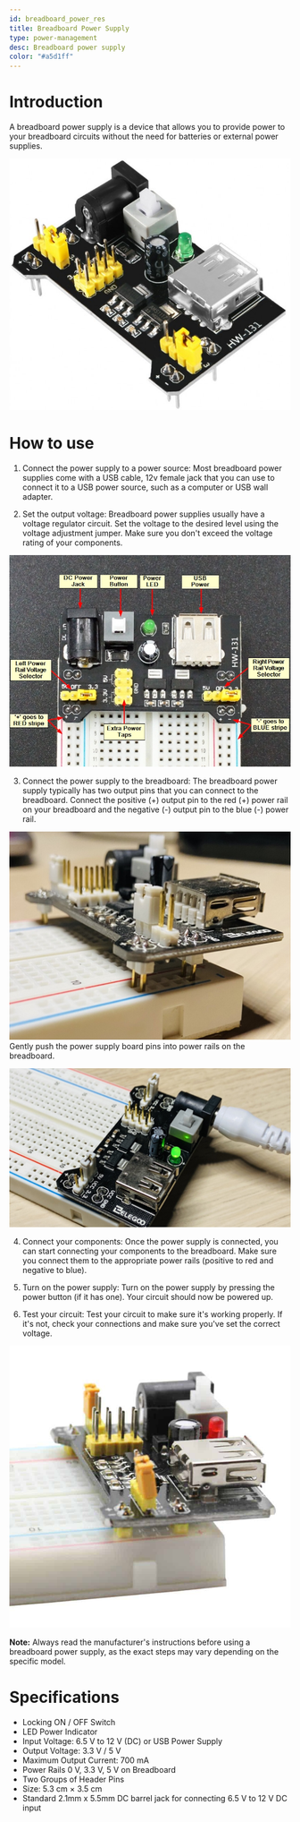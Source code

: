 ```yaml
---
id: breadboard_power_res
title: Breadboard Power Supply
type: power-management
desc: Breadboard power supply 
color: "#a5d1ff"
---
```


# Introduction
A breadboard power supply is a device that allows you to provide power to your breadboard circuits without the need for batteries or external power supplies.

![picxxyyzz](img/pic.jpg)

# How to use

 1. Connect the power supply to a power source: Most breadboard power supplies come with a USB cable, 12v female jack that you can use to connect it to a USB power source, such as a computer or USB wall adapter.

 2. Set the output voltage: Breadboard power supplies usually have a voltage regulator circuit. Set the voltage to the desired level using the voltage adjustment jumper. Make sure you don't exceed the voltage rating of your components.

 ![picxxyyzz](img/pic2.jpg)

 3. Connect the power supply to the breadboard: The breadboard power supply typically has two output pins that you can connect to the breadboard. Connect the positive (+) output pin to the red (+) power rail on your breadboard and the negative (-) output pin to the blue (-) power rail.

 ![picxxyyzz](img/pic1.jpg)
 Gently push the power supply board pins into power rails on the breadboard.

 ![picxxyyzz](img/pic3.jpg)

 4. Connect your components: Once the power supply is connected, you can start connecting your components to the breadboard. Make sure you connect them to the appropriate power rails (positive to red and negative to blue).

 5. Turn on the power supply: Turn on the power supply by pressing the power button (if it has one). Your circuit should now be powered up.

 6. Test your circuit: Test your circuit to make sure it's working properly. If it's not, check your connections and make sure you've set the correct voltage.

 ![picxxyyzz](img/pic4.jpg)

**Note:** Always read the manufacturer's instructions before using a breadboard power supply, as the exact steps may vary depending on the specific model.

# Specifications
 - Locking ON / OFF Switch
 - LED Power Indicator
 - Input Voltage: 6.5 V to 12 V (DC) or USB Power Supply
 - Output Voltage: 3.3 V / 5 V
 - Maximum Output Current: 700 mA
 - Power Rails 0 V, 3.3 V, 5 V on Breadboard
 - Two Groups of Header Pins
 - Size: 5.3 cm × 3.5 cm
 - Standard 2.1mm x 5.5mm DC barrel jack for connecting 6.5 V to 12 V DC input
